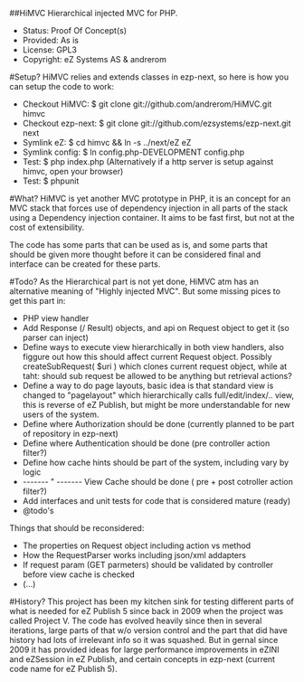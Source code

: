 ##HiMVC
Hierarchical injected MVC for PHP.

* Status: Proof Of Concept(s)
* Provided: As is
* License: GPL3
* Copyright: eZ Systems AS & andrerom

#Setup?
HiMVC relies and extends classes in ezp-next, so here is how you can setup the code to work:

* Checkout HiMVC: $ git clone git://github.com/andrerom/HiMVC.git himvc
* Checkout ezp-next: $ git clone git://github.com/ezsystems/ezp-next.git next
* Symlink eZ: $ cd himvc && ln -s ../next/eZ eZ
* Symlink config: $ ln config.php-DEVELOPMENT config.php
* Test: $ php index.php (Alternatively if a http server is setup against himvc, open your browser)
* Test: $ phpunit

#What?
HiMVC is yet another MVC prototype in PHP, it is an concept for an MVC stack that forces use of dependency injection in all parts of the stack using a Dependency injection container. It aims to be fast first, but not at the cost of extensibility.

The code has some parts that can be used as is, and some parts that should be given more thought before it can be considered final and interface can be created for these parts.

#Todo?
As the Hierarchical part is not yet done, HiMVC atm has an alternative meaning of "Highly injected MVC". But some missing pices to get this part in:

* PHP view handler
* Add Response (/ Result) objects, and api on Request object to get it (so parser can inject)
* Define ways to execute view hierarchically in both view handlers, also figgure out how this should affect current Request object. Possibly createSubRequest( $uri ) which clones current request object, while at taht: should sub request be allowed to be anything but retrieval actions?
* Define a way to do page layouts, basic idea is that standard view is changed to "pagelayout" which hierarchically calls full/edit/index/.. view, this is reverse of eZ Publish, but might be more understandable for new users of the system.
* Define where Authorization should be done (currently planned to be part of repository in ezp-next)
* Define where Authentication should be done (pre controller action filter?)
* Define how cache hints should be part of the system, including vary by logic
* ------- " -------  View Cache should be done ( pre + post cotroller action filter?)
* Add interfaces and unit tests for code that is considered mature (ready)
* @todo's

Things that should be reconsidered:

* The properties on Request object including action vs method
* How the RequestParser works including json/xml addapters
* If request param (GET parmeters) should be validated by controller before view cache is checked
* (...)

#History?
This project has been my kitchen sink for testing different parts of what is needed for eZ Publish 5 since back in 2009 when the project was called Project V.
The code has evolved heavily since then in several iterations, large parts of that w/o version control and the part that did have history had lots of irrelevant info so it was squashed. But in gernal since 2009 it has provided ideas for large performance improvements in eZINI and eZSession in eZ Publish, and certain concepts in ezp-next (current code name for eZ Publish 5).

